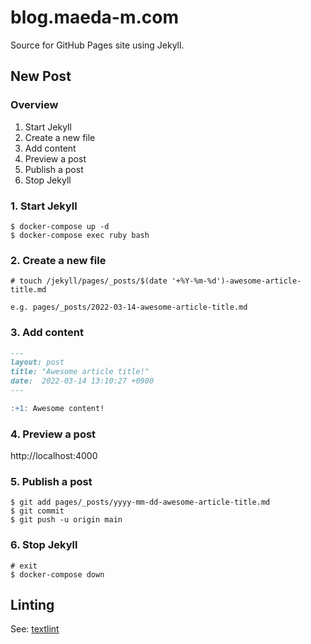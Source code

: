 # blog.maeda-m.com

Source for GitHub Pages site using Jekyll.

## New Post

### Overview

1. Start Jekyll
2. Create a new file
3. Add content
4. Preview a post
5. Publish a post
6. Stop Jekyll

### 1. Start Jekyll

```
$ docker-compose up -d
$ docker-compose exec ruby bash
```

### 2. Create a new file

```
# touch /jekyll/pages/_posts/$(date '+%Y-%m-%d')-awesome-article-title.md
```

`e.g. pages/_posts/2022-03-14-awesome-article-title.md`

### 3. Add content

```markdown
---
layout: post
title: "Awesome article title!"
date:  2022-03-14 13:10:27 +0900
---

:+1: Awesome content!

```

### 4. Preview a post

http://localhost:4000

### 5. Publish a post

```
$ git add pages/_posts/yyyy-mm-dd-awesome-article-title.md
$ git commit
$ git push -u origin main
```

### 6. Stop Jekyll

```
# exit
$ docker-compose down
```

## Linting

See: [textlint](https://github.com/textlint/textlint)
